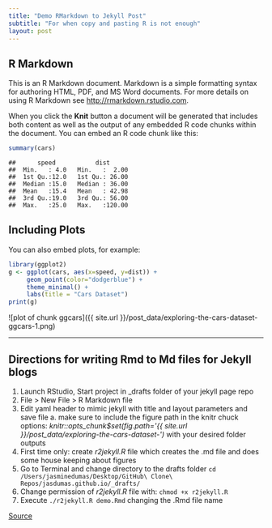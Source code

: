 ```yaml
---
title: "Demo RMarkdown to Jekyll Post"
subtitle: "For when copy and pasting R is not enough"
layout: post
---
```




## R Markdown

This is an R Markdown document. Markdown is a simple formatting syntax for authoring HTML, PDF, and MS Word documents. For more details on using R Markdown see <http://rmarkdown.rstudio.com>.

When you click the **Knit** button a document will be generated that includes both content as well as the output of any embedded R code chunks within the document. You can embed an R code chunk like this:


```r
summary(cars)
```

```
##      speed           dist       
##  Min.   : 4.0   Min.   :  2.00  
##  1st Qu.:12.0   1st Qu.: 26.00  
##  Median :15.0   Median : 36.00  
##  Mean   :15.4   Mean   : 42.98  
##  3rd Qu.:19.0   3rd Qu.: 56.00  
##  Max.   :25.0   Max.   :120.00
```

## Including Plots

You can also embed plots, for example:


```r
library(ggplot2)
g <- ggplot(cars, aes(x=speed, y=dist)) +
     geom_point(color="dodgerblue") +
     theme_minimal() +
     labs(title = "Cars Dataset")
print(g)
```

![plot of chunk ggcars]({{ site.url }}/post_data/exploring-the-cars-dataset-ggcars-1.png)

_____


## Directions for writing Rmd to Md files for Jekyll blogs

1. Launch RStudio, Start project in _drafts folder of your jekyll page repo
2. File > New File > R Markdown file
3. Edit yaml header to mimic jekyll with title and layout parameters and save file
    a. make sure to include the figure path in the knitr chuck options: *knitr::opts_chunk$set(fig.path='{{ site.url }}/post_data/exploring-the-cars-dataset-')* with your desired folder outputs
4. First time only: create *r2jekyll.R* file which creates the .md file and does some house keeping about figures
5. Go to Terminal and change directory to the drafts folder `cd /Users/jasminedumas/Desktop/GitHub\ Clone\ Repos/jasdumas.github.io/_drafts/`
6. Change permission of *r2jekyll.R* file with: `chmod +x r2jekyll.R`
7. Execute `./r2jekyll.R demo.Rmd` changing the .Rmd file name

[Source](https://nicolewhite.github.io/2015/02/07/r-blogging-with-rmarkdown-knitr-jekyll.html)
